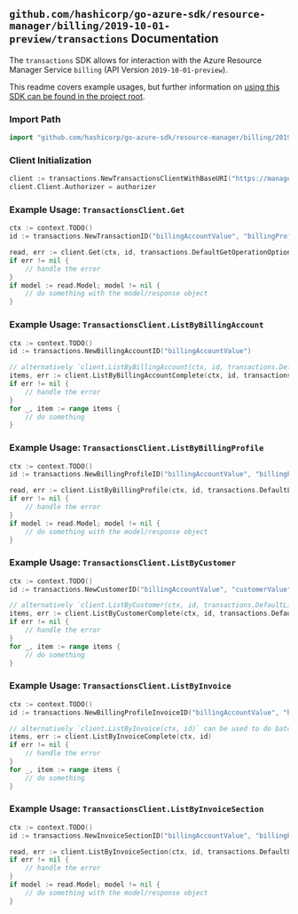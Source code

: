 
## `github.com/hashicorp/go-azure-sdk/resource-manager/billing/2019-10-01-preview/transactions` Documentation

The `transactions` SDK allows for interaction with the Azure Resource Manager Service `billing` (API Version `2019-10-01-preview`).

This readme covers example usages, but further information on [using this SDK can be found in the project root](https://github.com/hashicorp/go-azure-sdk/tree/main/docs).

### Import Path

```go
import "github.com/hashicorp/go-azure-sdk/resource-manager/billing/2019-10-01-preview/transactions"
```


### Client Initialization

```go
client := transactions.NewTransactionsClientWithBaseURI("https://management.azure.com")
client.Client.Authorizer = authorizer
```


### Example Usage: `TransactionsClient.Get`

```go
ctx := context.TODO()
id := transactions.NewTransactionID("billingAccountValue", "billingProfileValue", "transactionValue")

read, err := client.Get(ctx, id, transactions.DefaultGetOperationOptions())
if err != nil {
	// handle the error
}
if model := read.Model; model != nil {
	// do something with the model/response object
}
```


### Example Usage: `TransactionsClient.ListByBillingAccount`

```go
ctx := context.TODO()
id := transactions.NewBillingAccountID("billingAccountValue")

// alternatively `client.ListByBillingAccount(ctx, id, transactions.DefaultListByBillingAccountOperationOptions())` can be used to do batched pagination
items, err := client.ListByBillingAccountComplete(ctx, id, transactions.DefaultListByBillingAccountOperationOptions())
if err != nil {
	// handle the error
}
for _, item := range items {
	// do something
}
```


### Example Usage: `TransactionsClient.ListByBillingProfile`

```go
ctx := context.TODO()
id := transactions.NewBillingProfileID("billingAccountValue", "billingProfileValue")

read, err := client.ListByBillingProfile(ctx, id, transactions.DefaultListByBillingProfileOperationOptions())
if err != nil {
	// handle the error
}
if model := read.Model; model != nil {
	// do something with the model/response object
}
```


### Example Usage: `TransactionsClient.ListByCustomer`

```go
ctx := context.TODO()
id := transactions.NewCustomerID("billingAccountValue", "customerValue")

// alternatively `client.ListByCustomer(ctx, id, transactions.DefaultListByCustomerOperationOptions())` can be used to do batched pagination
items, err := client.ListByCustomerComplete(ctx, id, transactions.DefaultListByCustomerOperationOptions())
if err != nil {
	// handle the error
}
for _, item := range items {
	// do something
}
```


### Example Usage: `TransactionsClient.ListByInvoice`

```go
ctx := context.TODO()
id := transactions.NewBillingProfileInvoiceID("billingAccountValue", "billingProfileValue", "invoiceValue")

// alternatively `client.ListByInvoice(ctx, id)` can be used to do batched pagination
items, err := client.ListByInvoiceComplete(ctx, id)
if err != nil {
	// handle the error
}
for _, item := range items {
	// do something
}
```


### Example Usage: `TransactionsClient.ListByInvoiceSection`

```go
ctx := context.TODO()
id := transactions.NewInvoiceSectionID("billingAccountValue", "billingProfileValue", "invoiceSectionValue")

read, err := client.ListByInvoiceSection(ctx, id, transactions.DefaultListByInvoiceSectionOperationOptions())
if err != nil {
	// handle the error
}
if model := read.Model; model != nil {
	// do something with the model/response object
}
```
